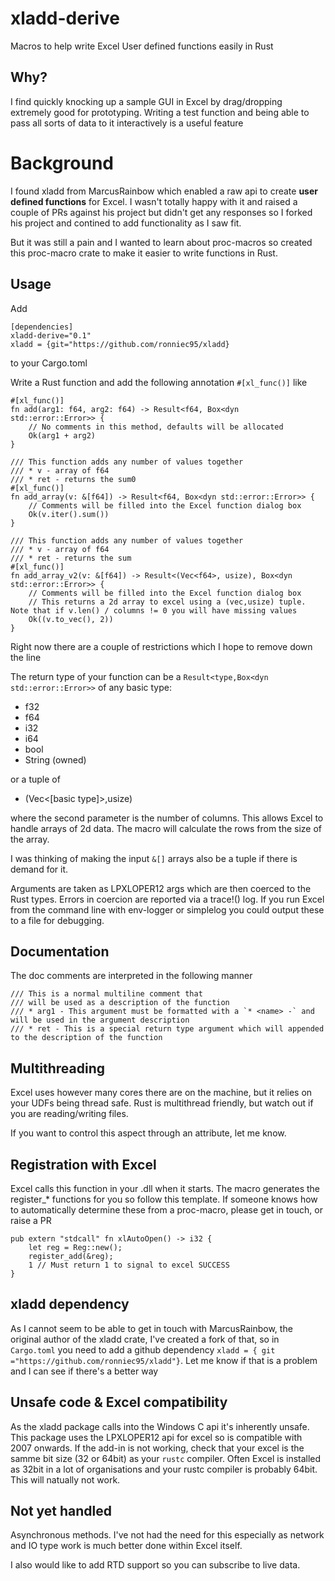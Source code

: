 # xladd-derive
Macros to help write Excel User defined functions easily in Rust

## Why?

I find quickly knocking up a sample GUI in Excel by drag/dropping extremely good for prototyping. Writing a test function and being able to pass all sorts of data to it interactively is a useful feature

# Background
I found xladd from MarcusRainbow which enabled a raw api to create **user defined functions** for Excel. I wasn't totally happy with it and raised a couple of PRs against his project but didn't get any responses so I forked his project and contined to add functionality as I saw fit.

But it was still a pain and I wanted to learn about proc-macros so created this proc-macro crate to make it easier to write functions in Rust.

## Usage

Add

    [dependencies]
    xladd-derive="0.1"
    xladd = {git="https://github.com/ronniec95/xladd}

to your Cargo.toml

Write a Rust function and add the following annotation `#[xl_func()]` like

    #[xl_func()]
    fn add(arg1: f64, arg2: f64) -> Result<f64, Box<dyn std::error::Error>> {
        // No comments in this method, defaults will be allocated
        Ok(arg1 + arg2)
    }

    /// This function adds any number of values together
    /// * v - array of f64
    /// * ret - returns the sum0
    #[xl_func()]
    fn add_array(v: &[f64]) -> Result<f64, Box<dyn std::error::Error>> {
        // Comments will be filled into the Excel function dialog box
        Ok(v.iter().sum())
    }

    /// This function adds any number of values together
    /// * v - array of f64
    /// * ret - returns the sum
    #[xl_func()]
    fn add_array_v2(v: &[f64]) -> Result<(Vec<f64>, usize), Box<dyn std::error::Error>> {
        // Comments will be filled into the Excel function dialog box
        // This returns a 2d array to excel using a (vec,usize) tuple. Note that if v.len() / columns != 0 you will have missing values
        Ok((v.to_vec(), 2))
    }

Right now there are a couple of restrictions which I hope to remove down the line

The return type of your function can be a `Result<type,Box<dyn std::error::Error>>` of any basic type:
 
- f32
- f64
- i32
- i64
- bool
- String (owned)

or a tuple of 

- (Vec<[basic type]>,usize)

where the second parameter is the number of columns. This allows Excel to handle arrays of 2d data. The macro will calculate the rows from the size of the array.

I was thinking of making the input `&[]` arrays also be a tuple if there is demand for it.

Arguments are taken as LPXLOPER12 args which are then coerced to the Rust types. Errors in coercion are reported via a trace!() log. If you run Excel from the command line with env-logger or simplelog you could output these to a file for debugging.

## Documentation

The doc comments are interpreted in the following manner

    /// This is a normal multiline comment that 
    /// will be used as a description of the function
    /// * arg1 - This argument must be formatted with a `* <name> -` and will be used in the argument description
    /// * ret - This is a special return type argument which will appended to the description of the function

## Multithreading

Excel uses however many cores there are on the machine, but it relies on your UDFs being thread safe. Rust is multithread friendly, but watch out if you are reading/writing files.

If you want to control this aspect through an attribute, let me know.

## Registration with Excel

Excel calls this function in your .dll when it starts. The macro generates the register_* functions for you so follow this template. If someone knows how to automatically determine these from a proc-macro, please get in touch, or raise a PR

    pub extern "stdcall" fn xlAutoOpen() -> i32 {
        let reg = Reg::new();
        register_add(&reg);
        1 // Must return 1 to signal to excel SUCCESS
    }

## xladd dependency

As I cannot seem to be able to get in touch with MarcusRainbow, the original author of the xladd crate, I've created a fork of that, so in `Cargo.toml` you need to add a github dependency `xladd = { git ="https://github.com/ronniec95/xladd"}`. Let me know if that is a problem and I can see if there's a better way

## Unsafe code & Excel compatibility

As the xladd package calls into the Windows C api it's inherently unsafe.
This package uses the LPXLOPER12 api for excel so is compatible with 2007 onwards.
If the add-in is not working, check that your excel is the samme bit size (32 or 64bit) as your `rustc` compiler. Often Excel is installed as 32bit in a lot of organisations and your rustc compiler is probably 64bit. This will natually not work.

## Not yet handled

Asynchronous methods. I've not had the need for this especially as network and IO type work is much better done within Excel itself.

I also would like to add RTD support so you can subscribe to live data.